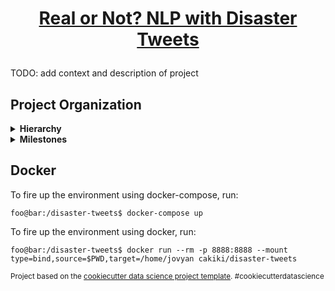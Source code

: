 <h1 align="center">
<p><a href="https://www.kaggle.com/c/nlp-getting-started">Real or Not? NLP with Disaster Tweets</a></p>
</h1>

TODO: add context and description of project

## Project Organization
<details>
<summary><b>Hierarchy</b>
</summary>
<p>

```

    ├── LICENSE
    ├── Dockerfile         <- TODO
    ├── docker-compose.yml <- TODO 
    ├── Makefile           <- Makefile with commands like `make data` or `make train`
    ├── README.md          <- The top-level README for developers using this project.
    ├── data
    │   ├── external       <- Data from third party sources.
    │   ├── interim        <- Intermediate data that has been transformed.
    │   ├── processed      <- The final, canonical data sets for modeling.
    │   └── raw            <- The original, immutable data dump.
    │
    ├── docs               <- A default Sphinx project; see sphinx-doc.org for details
    │
    ├── models             <- Trained and serialized models, model predictions, or model summaries
    │
    ├── notebooks          <- Jupyter notebooks. Naming convention is a number (for ordering),
    │                         the creator's initials, and a short `-` delimited description, e.g.
    │                         `1.0-jqp-initial-data-exploration`.
    │
    ├── references         <- Data dictionaries, manuals, and all other explanatory materials.
    │
    ├── reports            <- Generated analysis as HTML, PDF, LaTeX, etc.
    │   └── figures        <- Generated graphics and figures to be used in reporting
    │
    ├── requirements.txt   <- The requirements file for reproducing the analysis environment, e.g.
    │                         generated with `pip freeze > requirements.txt`
    │
    ├── setup.py           <- makes project pip installable (pip install -e .) so src can be imported
    └── src                <- Source code for use in this project.
        ├── __init__.py    <- Makes src a Python module
        │
        ├── data           <- Scripts to download or generate data
        │   └── make_dataset.py
        │
        ├── features       <- Scripts to turn raw data into features for modeling
        │   └── build_features.py
        │
        ├── models         <- Scripts to train models and then use trained models to make
        │   │                 predictions
        │   ├── predict_model.py
        │   └── train_model.py
        │
        └── visualization  <- Scripts to create exploratory and results oriented visualizations
            └── visualize.py
```
</p>
</details>

<details>
<summary><b>Milestones</b>
</summary>
<p>

1. MS: Agree on core technologies & frameworks
    * **Description:**
        - Programming: Python3, scikit-learn, sphinx
        - Infrastructure: github, docker, notebooks
        - orga: discord, BBB
    * **Tasks:**
        - [x] Supervisor Kick-Off: everyone
        - [x] Discord server setup: everyone
        - [x] Repo setup: Chris
        - [x] Project plan: Julian + Karl
    * **Deliverables:** Project Plan, repository
    * **Due:** 23.11.2020

2. MS: Implement evaluation pipeline:
    * **Description:**
        - Shared evaluation pipeline: (1) read data -> (2) feed to model -> (3) generate score, plots + submission file
        - Idea: Once pipeline stands, everyone plays with models in step (2)
    * **Tasks:**
        - [ ] Implement data assembly: ? (pending)
        - [ ] Implement K-Fold Cross-Validation (k=?) as test splits: ? (pending)
        - [ ] Generate result graphs and scores: ? (pending)
        - [ ] Generate submission file: ? (pending)
    * **Deliverables:** Shared Evaluation Pipeline
    * **Due:** ?
3. MS: First Model Iteration:
    * **Description:**
        - Baseline model: Integrate simple model from tutorial (https://www.kaggle.com/philculliton/nlp-getting-started-tutorial)
        - Everyone plays with models in step (2)
    * **Tasks:**
        - [ ] Implement model from tutorial: ? (pending)
        - [ ] Implement own features & models: everyone (pending; fill in approach from each one)
    * **Deliverables:** Model dumps and their evaluation results
    * **Due:** ?
4. MS: Second Model Iteration:
    * **Description:**
        - Sync: Share insights & features from first iteration in group and with supervisor
        - Everyone attempts to improve their models from insights & features
    * **Tasks:**
        - [ ] Sync Meeting (with supervisor?): everyone (pending)
        - [ ] Improve own features & models: everyone (pending)
    * **Deliverables:** Model dumps and their evaluation results
    * **Due:** ?
5. MS: Final Presentation
    * **Tasks:**
        - [ ] Intro slides: ? (pending)
        - [ ] Leaderboard stats slide: ? (pending)
        - [ ] Our result slides: everyone (pending)
    * **Deliverables:** Presentation Slides
    * **Due:** ? (end of january)
6. MS: Final Report
    * **Tasks:**
        - [ ] Abstract: ? (pending)
        - [ ] Intro: ? (pending)
        - [ ] Related Work: ? (pending)
        - [ ] Methods: ? (pending)
        - [ ] Result: ? (pending)
        - [ ] Discussion: ? (pending)
    * **Deliverables:** Report Document
    * **Due:** ? (end of february)
</p>
</details>

## Docker
To fire up the environment using docker-compose, run:
```console
foo@bar:/disaster-tweets$ docker-compose up
```
To fire up the environment using docker, run:
```console
foo@bar:/disaster-tweets$ docker run --rm -p 8888:8888 --mount type=bind,source=$PWD,target=/home/jovyan cakiki/disaster-tweets
```



<p><small>Project based on the <a target="_blank" href="https://drivendata.github.io/cookiecutter-data-science/">cookiecutter data science project template</a>. #cookiecutterdatascience</small></p>
